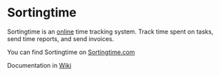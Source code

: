 # Sortingtime
Sortingtime is an <a href="https://sortingtime.com">online</a> time tracking system. Track time spent on tasks, send time reports, and send invoices.

You can find Sortingtime on <a href="https://sortingtime.com">Sortingtime.com</a>

Documentation in <a href="https://github.com/ITfoxtec/Sortingtime/wiki">Wiki</a>
